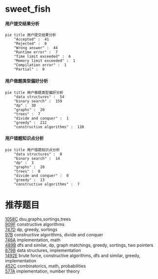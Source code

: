 # sweet_fish

<!-- tabs:start -->



#### **用户提交结果分析**

```mermaid
pie title 用户提交结果分析
    "Accepted" :  41
    "Rejected" :  0
    "Wrong answer" :  44
    "Runtime error" :  7
    "Time limit exceeded" :  6
    "Memory limit exceeded" :  1
    "Compilation error" :  1
    "Partial" :  0
```

#### **用户做题类型偏好分析**

```mermaid
pie title 用户做题类型偏好分析
    "data structures" :  54
    "binary search" :  159
    "dp" :  30
    "graphs" :  20
    "trees" :  7
    "divide and conquer" :  1
    "greedy" :  212
    "constructive algorithms" :  110
```
#### **用户错题知识点分析**

```mermaid
pie title 用户错题知识点分析
    "data structures" :  0
    "binary search" :  14
    "dp" :  3
    "graphs" :  20
    "trees" :  0
    "divide and conquer" :  0
    "greedy" :  13
    "constructive algorithms" :  7
```



<!-- tabs:end -->
# 推荐题目
[1058C](https://codeforces.com/contest/1058/problem/C)		dsu,graphs,sortings,trees		  
[909F](https://codeforces.com/contest/909/problem/F)		constructive algorithms		  
[747D](https://codeforces.com/contest/747/problem/D)		dp,
                        greedy,
                        sortings		  
[97B](https://codeforces.com/contest/97/problem/B)		constructive algorithms,
                        divide and conquer		  
[746A](https://codeforces.com/contest/746/problem/A)		implementation,
                        math		  
[489B](https://codeforces.com/contest/489/problem/B)		dfs and similar,
                        dp,
                        graph matchings,
                        greedy,
                        sortings,
                        two pointers		  
[879B](https://codeforces.com/contest/879/problem/B)		data structures,
                        implementation		  
[1492E](https://codeforces.com/contest/1492/problem/E)		brute force,
                        constructive algorithms,
                        dfs and similar,
                        greedy,
                        implementation		  
[452C](https://codeforces.com/contest/452/problem/C)		combinatorics,
                        math,
                        probabilities		  
[577A](https://codeforces.com/contest/577/problem/A)		implementation,
                        number theory		  
